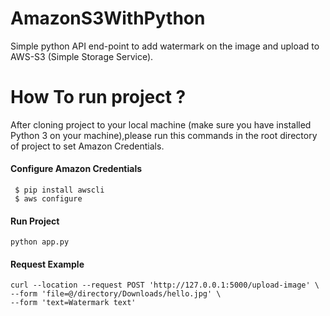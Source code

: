 # AmazonS3WithPython
Simple python API end-point to add watermark on the image and upload to AWS-S3 (Simple Storage Service).

# How To run project ? 
After cloning project to your local machine (make sure you have installed Python 3 on your machine),please run this commands in the root directory of project to set Amazon Credentials.

#### Configure Amazon Credentials
```
 $ pip install awscli 
 $ aws configure 
```
#### Run Project
```
python app.py
```

#### Request Example
```
curl --location --request POST 'http://127.0.0.1:5000/upload-image' \
--form 'file=@/directory/Downloads/hello.jpg' \
--form 'text=Watermark text'
```

